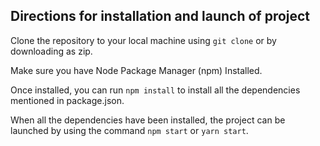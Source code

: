## Directions for installation and launch of project

Clone the repository to your local machine using `git clone` or by downloading as zip.

Make sure you have Node Package Manager (npm) Installed.

Once installed, you can run `npm install` to install all the dependencies mentioned in package.json.

When all the dependencies have been installed, the project can be launched by using the command `npm start` or `yarn start`.